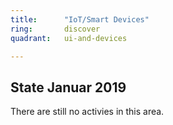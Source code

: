 ```yaml
---
title:      "IoT/Smart Devices"
ring:       discover
quadrant:   ui-and-devices

---
```


## State Januar 2019 ##

There are still no activies in this area.
